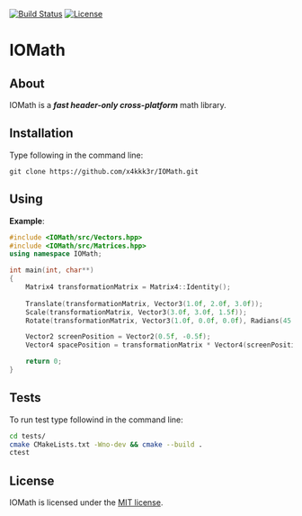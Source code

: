 [![Build Status](https://travis-ci.com/x4kkk3r/IOMath.svg?branch=master)](https://travis-ci.com/x4kkk3r/IOMath)
[![License](https://img.shields.io/github/license/x4kkk3r/IOMath)]()
# IOMath

## About
IOMath is a ***fast header-only cross-platform*** math library.

## Installation
Type following in the command line:
```
git clone https://github.com/x4kkk3r/IOMath.git
```

## Using
**Example**:
```c++
#include <IOMath/src/Vectors.hpp>
#include <IOMath/src/Matrices.hpp>
using namespace IOMath;

int main(int, char**)
{
    Matrix4 transformationMatrix = Matrix4::Identity();
    
    Translate(transformationMatrix, Vector3(1.0f, 2.0f, 3.0f));
    Scale(transformationMatrix, Vector3(3.0f, 3.0f, 1.5f));
    Rotate(transformationMatrix, Vector3(1.0f, 0.0f, 0.0f), Radians(45.0f));

    Vector2 screenPosition = Vector2(0.5f, -0.5f);
    Vector4 spacePosition = transformationMatrix * Vector4(screenPosition, 0.0f, 0.0f);

    return 0;
}
```

## Tests
To run test type followind in the command line:
```bash
cd tests/
cmake CMakeLists.txt -Wno-dev && cmake --build .
ctest
```


## License
IOMath is licensed under the [MIT license](LICENSE).